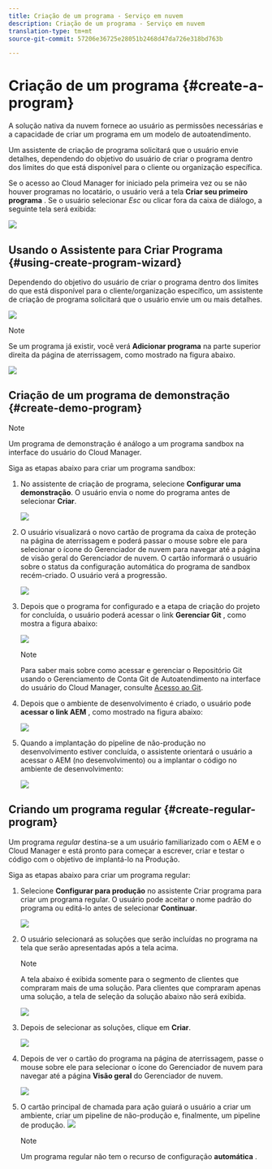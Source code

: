 ```yaml
---
title: Criação de um programa - Serviço em nuvem
description: Criação de um programa - Serviço em nuvem
translation-type: tm+mt
source-git-commit: 57206e36725e28051b2468d47da726e318bd763b

---
```



# Criação de um programa {#create-a-program}

A solução nativa da nuvem fornece ao usuário as permissões necessárias e a capacidade de criar um programa em um modelo de autoatendimento.

Um assistente de criação de programa solicitará que o usuário envie detalhes, dependendo do objetivo do usuário de criar o programa dentro dos limites do que está disponível para o cliente ou organização específica.

Se o acesso ao Cloud Manager for iniciado pela primeira vez ou se não houver programas no locatário, o usuário verá a tela **Criar seu primeiro programa** . Se o usuário selecionar *Esc* ou clicar fora da caixa de diálogo, a seguinte tela será exibida:

![](assets/create-program1.png)


## Usando o Assistente para Criar Programa {#using-create-program-wizard}

Dependendo do objetivo do usuário de criar o programa dentro dos limites do que está disponível para o cliente/organização específico, um assistente de criação de programa solicitará que o usuário envie um ou mais detalhes.

![](assets/create-program-2.png)

>[!NOTE]
>Se um programa já existir, você verá **Adicionar programa** na parte superior direita da página de aterrissagem, como mostrado na figura abaixo.

![](assets/create-program-add.png)

## Criação de um programa de demonstração {#create-demo-program}

>[!NOTE]
>
Um programa de demonstração é análogo a um programa sandbox na interface do usuário do Cloud Manager.

Siga as etapas abaixo para criar um programa sandbox:

1. No assistente de criação de programa, selecione **Configurar uma demonstração**. O usuário envia o nome do programa antes de selecionar **Criar**.

   ![](assets/create-program-setupdemo.png)

1. O usuário visualizará o novo cartão de programa da caixa de proteção na página de aterrissagem e poderá passar o mouse sobre ele para selecionar o ícone do Gerenciador de nuvem para navegar até a página de visão geral do Gerenciador de nuvem. O cartão informará o usuário sobre o status da configuração automática do programa de sandbox recém-criado. O usuário verá a progressão.

   ![](assets/program-create-setupdemo2.png)

1. Depois que o programa for configurado e a etapa de criação do projeto for concluída, o usuário poderá acessar o link **Gerenciar Git** , como mostra a figura abaixo:

   ![](assets/create-program4.png)

   >[!NOTE]
   >
   >Para saber mais sobre como acessar e gerenciar o Repositório Git usando o Gerenciamento de Conta Git de Autoatendimento na interface do usuário do Cloud Manager, consulte [Acesso ao Git](/help/implementing/cloud-manager/accessing-git.md).


1. Depois que o ambiente de desenvolvimento é criado, o usuário pode **acessar o link AEM** , como mostrado na figura abaixo:

   ![](assets/create-program-5.png)

1. Quando a implantação do pipeline de não-produção no desenvolvimento estiver concluída, o assistente orientará o usuário a acessar o AEM (no desenvolvimento) ou a implantar o código no ambiente de desenvolvimento:

   ![](assets/create-program-setup-deploy.png)


## Criando um programa regular {#create-regular-program}

Um programa *regular* destina-se a um usuário familiarizado com o AEM e o Cloud Manager e está pronto para começar a escrever, criar e testar o código com o objetivo de implantá-lo na Produção.

Siga as etapas abaixo para criar um programa regular:

1. Selecione **Configurar para produção** no assistente Criar programa para criar um programa regular. O usuário pode aceitar o nome padrão do programa ou editá-lo antes de selecionar **Continuar**.

   ![](assets/set-up-prod1.png)

1. O usuário selecionará as soluções que serão incluídas no programa na tela que serão apresentadas após a tela acima.



   >[!NOTE]
   >
   >A tela abaixo é exibida somente para o segmento de clientes que compraram mais de uma solução. Para clientes que compraram apenas uma solução, a tela de seleção da solução abaixo não será exibida.

   ![](assets/set-up-prod2.png)

1. Depois de selecionar as soluções, clique em **Criar**.

   ![](assets/set-up-prod3.png)

1. Depois de ver o cartão do programa na página de aterrissagem, passe o mouse sobre ele para selecionar o ícone do Gerenciador de nuvem para navegar até a página **Visão geral** do Gerenciador de nuvem.

   ![](assets/set-up-prod4.png)

1. O cartão principal de chamada para ação guiará o usuário a criar um ambiente, criar um pipeline de não-produção e, finalmente, um pipeline de produção.
   ![](assets/set-up-prod5.png)


   >[!NOTE]
   >
   >Um programa regular não tem o recurso de configuração **automática** .





